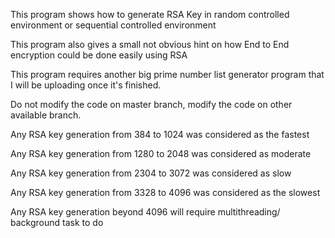 This program shows how to generate RSA Key in random controlled environment or sequential controlled environment

This program also gives a small not obvious hint on how End to End encryption could be done easily using RSA

This program requires another big prime number list generator program that I will be uploading once it's finished.

Do not modify the code on master branch, modify the code on other available branch.

Any RSA key generation from 384 to 1024 was considered as the fastest

Any RSA key generation from 1280 to 2048 was considered as moderate

Any RSA key generation from 2304 to 3072 was considered as slow

Any RSA key generation from 3328 to 4096 was considered as the slowest

Any RSA key generation beyond 4096 will require multithreading/ background task to do 
